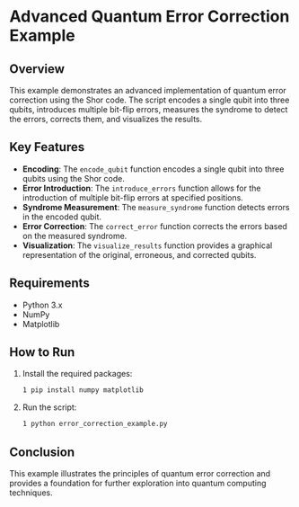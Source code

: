 # Advanced Quantum Error Correction Example

## Overview
This example demonstrates an advanced implementation of quantum error correction using the Shor code. The script encodes a single qubit into three qubits, introduces multiple bit-flip errors, measures the syndrome to detect the errors, corrects them, and visualizes the results.

## Key Features
- **Encoding**: The `encode_qubit` function encodes a single qubit into three qubits using the Shor code.
- **Error Introduction**: The `introduce_errors` function allows for the introduction of multiple bit-flip errors at specified positions.
- **Syndrome Measurement**: The `measure_syndrome` function detects errors in the encoded qubit.
- **Error Correction**: The `correct_error` function corrects the errors based on the measured syndrome.
- **Visualization**: The `visualize_results` function provides a graphical representation of the original, erroneous, and corrected qubits.

## Requirements
- Python 3.x
- NumPy
- Matplotlib

## How to Run
1. Install the required packages:
   ```bash
   1 pip install numpy matplotlib
   ```

2. Run the script:
   ```bash
   1 python error_correction_example.py
   ```

## Conclusion
This example illustrates the principles of quantum error correction and provides a foundation for further exploration into quantum computing techniques.
